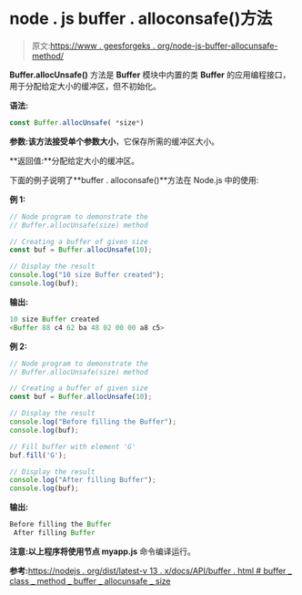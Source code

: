 # node . js buffer . alloconsafe()方法

> 原文:[https://www . geesforgeks . org/node-js-buffer-allocunsafe-method/](https://www.geeksforgeeks.org/node-js-buffer-allocunsafe-method/)

**Buffer.allocUnsafe()** 方法是 **Buffer** 模块中内置的类 **Buffer** 的应用编程接口，用于分配给定大小的缓冲区，但不初始化。

**语法:**

```js
const Buffer.allocUnsafe( *size*)
```

**参数:**该方法接受单个参数**大小**，它保存所需的缓冲区大小。

**返回值:**分配给定大小的缓冲区。

下面的例子说明了**buffer . alloconsafe()**方法在 Node.js 中的使用:

**例 1:**

```js
// Node program to demonstrate the 
// Buffer.allocUnsafe(size) method

// Creating a buffer of given size
const buf = Buffer.allocUnsafe(10);

// Display the result
console.log("10 size Buffer created");
console.log(buf);
```

**输出:**

```js
10 size Buffer created
<Buffer 88 c4 62 ba 48 02 00 00 a8 c5>

```

**例 2:**

```js
// Node program to demonstrate the 
// Buffer.allocUnsafe(size) method

// Creating a buffer of given size
const buf = Buffer.allocUnsafe(10);

// Display the result
console.log("Before filling the Buffer");
console.log(buf);

// Fill buffer with element 'G'
buf.fill('G');

// Display the result
console.log("After filling Buffer");
console.log(buf);
```

**输出:**

```js
Before filling the Buffer
 After filling Buffer 
```

**注意:**以上程序将使用**节点 myapp.js** 命令编译运行。

**参考:**[https://nodejs . org/dist/latest-v 13 . x/docs/API/buffer . html # buffer _ class _ method _ buffer _ allocunsafe _ size](https://nodejs.org/dist/latest-v13.x/docs/api/buffer.html#buffer_class_method_buffer_allocunsafe_size)